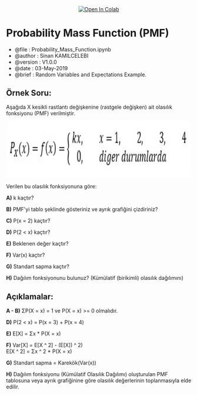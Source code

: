 <p align="center">
<a href="https://colab.research.google.com/github/sinankamilcelebi/Probability_Mass_Function/blob/master/Probability_Mass_Function.ipynb">
<img src="https://colab.research.google.com/assets/colab-badge.svg" width="150" height="50" alt="Open In Colab" title = "Bayes Theorem" align="center"/>
</a>
</p>

# Probability Mass Function (PMF)

* @file     : Probability_Mass_Function.ipynb
* @author   : Sinan KAMILCELEBI
* @version  : V1.0.0
* @date     : 03-May-2019
* @brief    : Random Variables and Expectations Example.

## Örnek Soru:
Aşağıda X kesikli rastlantı değişkenine (rastgele değişken) ait olasılık fonksiyonu (PMF) verilmiştir.

<p align = "center">
<img src = "PMF_question.jpg" alt = "PMF Question" title = "PMF Question" width = "600" height = "150" />
</p>

Verilen bu olasılık fonksiyonuna göre:

<b>A)</b> k kaçtır?   

<b>B)</b> PMF'yi tablo şeklinde gösteriniz ve ayrık grafiğini çizdiriniz?

<b>C)</b> P(x = 2) kaçtır?

<b>D)</b> P(2 < x) kaçtır?

<b>E)</b> Beklenen değer kaçtır?

<b>F)</b> Var(x) kaçtır?

<b>G)</b> Standart sapma kaçtır?

<b>H)</b> Dağılım fonksiyonunu bulunuz? (Kümülatif (birikimli) olasılık dağılımını)

## Açıklamalar: 
<b>A - B)</b> ΣP(X = x) = 1 ve P(X = x) >= 0 olmalıdır.  

<b>D)</b> P(2 < x) = P(x = 3) + P(x = 4)   

<b>E)</b> E[X] = Σx * P(X = x) 

<b>F)</b> Var[X] = E[X ^ 2] - (E[X]) ^ 2)    
E[X ^ 2] = Σx ^ 2 * P(X = x)

<b>G)</b> Standart sapma = Karekök(Var(x))   

<b>H)</b> Dağılım fonksiyonu (Kümülatif Olasılık Dağılımı) oluşturulan PMF tablosuna veya ayrık grafiğinine göre olasılık değerlerinin toplanmasıyla elde edilir.
